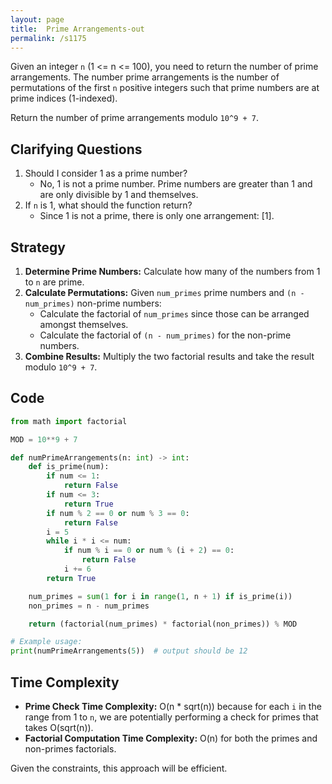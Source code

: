 ```yaml
---
layout: page
title:  Prime Arrangements-out
permalink: /s1175
---
```


Given an integer `n` (1 <= n <= 100), you need to return the number of prime arrangements. The number prime arrangements is the number of permutations of the first `n` positive integers such that prime numbers are at prime indices (1-indexed).

Return the number of prime arrangements modulo `10^9 + 7`.

## Clarifying Questions

1. Should I consider 1 as a prime number?
   - No, 1 is not a prime number. Prime numbers are greater than 1 and are only divisible by 1 and themselves.
2. If `n` is 1, what should the function return?
   - Since 1 is not a prime, there is only one arrangement: [1].

## Strategy

1. **Determine Prime Numbers:** Calculate how many of the numbers from 1 to `n` are prime.
2. **Calculate Permutations:** Given `num_primes` prime numbers and `(n - num_primes)` non-prime numbers:
   - Calculate the factorial of `num_primes` since those can be arranged amongst themselves.
   - Calculate the factorial of `(n - num_primes)` for the non-prime numbers.
3. **Combine Results:** Multiply the two factorial results and take the result modulo `10^9 + 7`.

## Code

```python
from math import factorial

MOD = 10**9 + 7

def numPrimeArrangements(n: int) -> int:
    def is_prime(num):
        if num <= 1:
            return False
        if num <= 3:
            return True
        if num % 2 == 0 or num % 3 == 0:
            return False
        i = 5
        while i * i <= num:
            if num % i == 0 or num % (i + 2) == 0:
                return False
            i += 6
        return True

    num_primes = sum(1 for i in range(1, n + 1) if is_prime(i))
    non_primes = n - num_primes

    return (factorial(num_primes) * factorial(non_primes)) % MOD

# Example usage:
print(numPrimeArrangements(5))  # output should be 12
```

## Time Complexity

- **Prime Check Time Complexity:** O(n * sqrt(n)) because for each `i` in the range from 1 to `n`, we are potentially performing a check for primes that takes O(sqrt(n)).
- **Factorial Computation Time Complexity:** O(n) for both the primes and non-primes factorials.

Given the constraints, this approach will be efficient.

